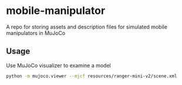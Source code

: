 # mobile-manipulator
A repo for storing assets and description files for simulated mobile manipulators in MuJoCo

## Usage

Use MuJoCo visualizer to examine a model

```bash
python -m mujoco.viewer --mjcf resources/ranger-mini-v2/scene.xml
```

